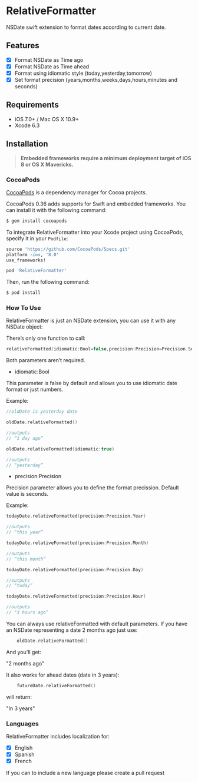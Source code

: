 # RelativeFormatter
NSDate swift extension to format dates according to current date.

## Features

- [x] Format NSDate as Time ago
- [x] Format NSDate as Time ahead
- [x] Format using idiomatic style (today,yesterday,tomorrow)
- [x] Set format precision (years,months,weeks,days,hours,minutes and seconds)

## Requirements

- iOS 7.0+ / Mac OS X 10.9+
- Xcode 6.3

## Installation

> **Embedded frameworks require a minimum deployment target of iOS 8 or OS X Mavericks.**
>


### CocoaPods

[CocoaPods](http://cocoapods.org) is a dependency manager for Cocoa projects.

CocoaPods 0.36 adds supports for Swift and embedded frameworks. You can install it with the following command:

```bash
$ gem install cocoapods
```

To integrate RelativeFormatter into your Xcode project using CocoaPods, specify it in your `Podfile`:

```ruby
source 'https://github.com/CocoaPods/Specs.git'
platform :ios, '8.0'
use_frameworks!

pod 'RelativeFormatter'
```

Then, run the following command:

```bash
$ pod install
```

### How To Use

RelativeFormatter is just an NSDate extension, you can use it with any NSDate object:

There’s only one function to call:

```swift
relativeFormatted(idiomatic:Bool=false,precision:Precision=Precision.Second)->String
```

Both parameters aren’t required.

- idiomatic:Bool

This parameter is false by default and allows you to use idiomatic date format or just numbers.

Example:

```swift
//oldDate is yesterday date

oldDate.relativeFormatted()

//outputs
// “1 day ago”

oldDate.relativeFormatted(idiomatic:true)

//outputs
// “yesterday”
```

- precision:Precision

Precision parameter allows you to define the format precission. Default value is seconds.

Example:


```swift
todayDate.relativeFormatted(precision:Precision.Year)

//outputs
// “this year”

todayDate.relativeFormatted(precision:Precision.Month)

//outputs
// “this month”

todayDate.relativeFormatted(precision:Precision.Day)

//outputs
// “today”

todayDate.relativeFormatted(precision:Precision.Hour)

//outputs
// “3 hours ago”
```

You can always use relativeFormatted with default parameters.
If you have an NSDate representing a date 2 months ago just use:

```swift
	oldDate.relativeFormatted()
```

And you'll get:

"2 months ago"

It also works for ahead dates (date in 3 years):

```swift
	futureDate.relativeFormatted()
```

will return:

"In 3 years"

### Languages

RelativeFormatter includes localization for:

- [x] English
- [x] Spanish
- [x] French

If you can to include a new language please create a pull request
